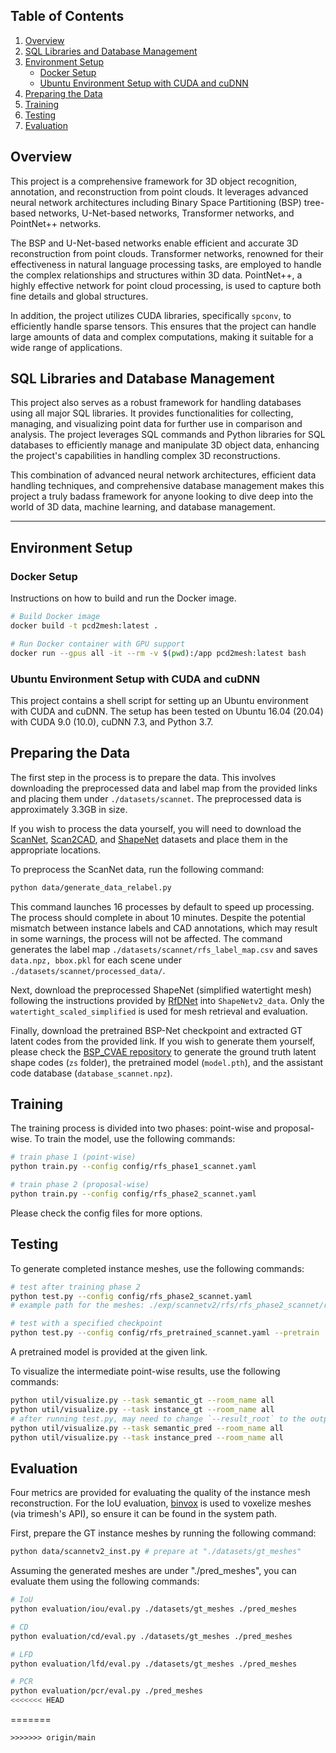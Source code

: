 ## Table of Contents
1. [Overview](#overview)
2. [SQL Libraries and Database Management](#sql-libraries-and-database-management)
3. [Environment Setup](#environment-setup)
    - [Docker Setup](#docker-setup)
    - [Ubuntu Environment Setup with CUDA and cuDNN](#ubuntu-environment-setup-with-cuda-and-cudnn)
4. [Preparing the Data](#preparing-the-data)
5. [Training](#training)
6. [Testing](#testing)
7. [Evaluation](#evaluation)

## Overview

This project is a comprehensive framework for 3D object recognition, annotation, and reconstruction from point clouds. It leverages advanced neural network architectures including Binary Space Partitioning (BSP) tree-based networks, U-Net-based networks, Transformer networks, and PointNet++ networks.

The BSP and U-Net-based networks enable efficient and accurate 3D reconstruction from point clouds. Transformer networks, renowned for their effectiveness in natural language processing tasks, are employed to handle the complex relationships and structures within 3D data. PointNet++, a highly effective network for point cloud processing, is used to capture both fine details and global structures.

In addition, the project utilizes CUDA libraries, specifically `spconv`, to efficiently handle sparse tensors. This ensures that the project can handle large amounts of data and complex computations, making it suitable for a wide range of applications.

## SQL Libraries and Database Management

This project also serves as a robust framework for handling databases using all major SQL libraries. It provides functionalities for collecting, managing, and visualizing point data for further use in comparison and analysis. The project leverages SQL commands and Python libraries for SQL databases to efficiently manage and manipulate 3D object data, enhancing the project's capabilities in handling complex 3D reconstructions.

This combination of advanced neural network architectures, efficient data handling techniques, and comprehensive database management makes this project a truly badass framework for anyone looking to dive deep into the world of 3D data, machine learning, and database management.

---

## Environment Setup

### Docker Setup

Instructions on how to build and run the Docker image.

```bash
# Build Docker image
docker build -t pcd2mesh:latest .

# Run Docker container with GPU support
docker run --gpus all -it --rm -v $(pwd):/app pcd2mesh:latest bash
```

### Ubuntu Environment Setup with CUDA and cuDNN

This project contains a shell script for setting up an Ubuntu environment with CUDA and cuDNN. The setup has been tested on Ubuntu 16.04 (20.04) with CUDA 9.0 (10.0), cuDNN 7.3, and Python 3.7.


## Preparing the Data

The first step in the process is to prepare the data. This involves downloading the preprocessed data and label map from the provided links and placing them under `./datasets/scannet`. The preprocessed data is approximately 3.3GB in size.

If you wish to process the data yourself, you will need to download the [ScanNet](http://www.scan-net.org/), [Scan2CAD](https://github.com/skanti/Scan2CAD), and [ShapeNet](https://shapenet.org/) datasets and place them in the appropriate locations.

To preprocess the ScanNet data, run the following command:

```bash
python data/generate_data_relabel.py
```

This command launches 16 processes by default to speed up processing. The process should complete in about 10 minutes. Despite the potential mismatch between instance labels and CAD annotations, which may result in some warnings, the process will not be affected. The command generates the label map `./datasets/scannet/rfs_label_map.csv` and saves `data.npz, bbox.pkl` for each scene under `./datasets/scannet/processed_data/`.

Next, download the preprocessed ShapeNet (simplified watertight mesh) following the instructions provided by [RfDNet](https://github.com/yinyunie/RfDNet) into `ShapeNetv2_data`. Only the `watertight_scaled_simplified` is used for mesh retrieval and evaluation.

Finally, download the pretrained BSP-Net checkpoint and extracted GT latent codes from the provided link. If you wish to generate them yourself, please check the [BSP_CVAE repository](https://github.com/ashawkey/bsp_cvae) to generate the ground truth latent shape codes (`zs` folder), the pretrained model (`model.pth`), and the assistant code database (`database_scannet.npz`).

## Training

The training process is divided into two phases: point-wise and proposal-wise. To train the model, use the following commands:

```bash
# train phase 1 (point-wise)
python train.py --config config/rfs_phase1_scannet.yaml

# train phase 2 (proposal-wise)
python train.py --config config/rfs_phase2_scannet.yaml
```

Please check the config files for more options.

## Testing

To generate completed instance meshes, use the following commands:

```bash
# test after training phase 2
python test.py --config config/rfs_phase2_scannet.yaml
# example path for the meshes: ./exp/scannetv2/rfs/rfs_phase2_scannet/result/epoch256_nmst0.3_scoret0.05_npointt100/val/trimeshes/

# test with a specified checkpoint
python test.py --config config/rfs_pretrained_scannet.yaml --pretrain ./pointgroup_phase2_scannet-000000256.pth
```

A pretrained model is provided at the given link.

To visualize the intermediate point-wise results, use the following commands:

```bash
python util/visualize.py --task semantic_gt --room_name all
python util/visualize.py --task instance_gt --room_name all
# after running test.py, may need to change `--result_root` to the output directory, check the script for more details.
python util/visualize.py --task semantic_pred --room_name all
python util/visualize.py --task instance_pred --room_name all
```

## Evaluation

Four metrics are provided for evaluating the quality of the instance mesh reconstruction. For the IoU evaluation, [binvox](https://www.patrickmin.com/binvox/) is used to voxelize meshes (via trimesh's API), so ensure it can be found in the system path.

First, prepare the GT instance meshes by running the following command:

```bash
python data/scannetv2_inst.py # prepare at "./datasets/gt_meshes"
```

Assuming the generated meshes are under "./pred_meshes", you can evaluate them using the following commands:

```bash
# IoU
python evaluation/iou/eval.py ./datasets/gt_meshes ./pred_meshes

# CD
python evaluation/cd/eval.py ./datasets/gt_meshes ./pred_meshes

# LFD
python evaluation/lfd/eval.py ./datasets/gt_meshes ./pred_meshes

# PCR
python evaluation/pcr/eval.py ./pred_meshes
<<<<<<< HEAD
```
=======
```
>>>>>>> origin/main
